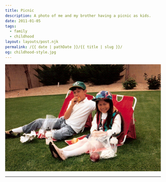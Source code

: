 ```yaml
---
title: Picnic
description: A photo of me and my brother having a picnic as kids.
date: 2011-01-05
tags: 
  - family
  - childhood
layout: layouts/post.njk
permalink: /{{ date | pathDate }}/{{ title | slug }}/
og: childhood-style.jpg
---
```


![my brother and I as kids having a picnic on the lawn](/img/childhood-style.jpg)

---
